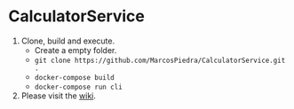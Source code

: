 # CalculatorService

1) Clone, build and execute. 
    * Create a empty folder.
    * `git clone https://github.com/MarcosPiedra/CalculatorService.git .`
    * `docker-compose build`
    * `docker-compose run cli`
3) Please visit the [wiki](https://github.com/MarcosPiedra/CalculatorService/wiki).
